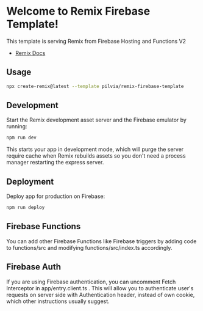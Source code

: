 # Welcome to Remix Firebase Template!

This template is serving Remix from Firebase Hosting and Functions V2

- [Remix Docs](https://remix.run/docs)

## Usage 

```sh
npx create-remix@latest --template pilvia/remix-firebase-template
```

## Development

Start the Remix development asset server and the Firebase emulator by running:

```sh
npm run dev
```

This starts your app in development mode, which will purge the server require cache when Remix rebuilds assets so you don't need a process manager restarting the express server.

## Deployment

Deploy app for production on Firebase:

```sh
npm run deploy
```

## Firebase Functions

You can add other Firebase Functions like Firebase triggers by adding code to functions/src and modifying functions/src/index.ts accordingly.

## Firebase Auth

If you are using Firebase authentication, you can uncomment Fetch Interceptor in app/entry.client.ts . This will allow you to authenticate user's requests on server side with Authentication header, instead of own cookie, which other instructions usually suggest.
